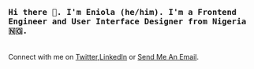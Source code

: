 ### <samp> Hi there 👋. I'm Eniola (he/him). I'm a Frontend Engineer and User Interface Designer from Nigeria 🇳🇬.<br><br>
Connect with me on <a href="">Twitter</a>,<a href="">LinkedIn</a> or <a href="mailto: eniolaabdulbasit84@gmail.com">Send Me An Email</a>.


<!--
**eniola2345/eniola2345** is a ✨ _special_ ✨ repository because its `README.md` (this file) appears on your GitHub profile.

Here are some ideas to get you started:

- 🔭 I’m currently working on ...
- 🌱 I’m currently learning ...
- 👯 I’m looking to collaborate on ...
- 🤔 I’m looking for help with ...
- 💬 Ask me about ...
- 📫 How to reach me: ...
- 😄 Pronouns: ...
- ⚡ Fun fact: ...
-->
